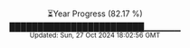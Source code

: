 <p align="center">
⏳Year Progress (82.17 %)<br>
████████████████████████▁▁▁▁▁▁ <br>
<sub>Updated: Sun, 27 Oct 2024 18:02:56 GMT</sub>
</p>

